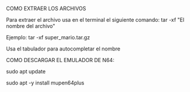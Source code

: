 COMO EXTRAER LOS ARCHIVOS

Para extraer el archivo usa en el terminal el siguiente comando: tar -xf "El nombre del archivo"

Ejemplo: tar -xf super_mario.tar.gz

Usa el tabulador para autocompletar el nombre


COMO DESCARGAR EL EMULADOR DE N64:

sudo apt update

sudo apt -y install mupen64plus

